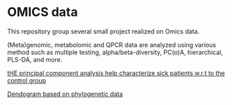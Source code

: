 # OMICS data

This repository group several small project realized on Omics data.

(Meta)genomic, metabolomic and QPCR data are analyzed using various method such as
multiple testing, alpha/beta-diversity, PC(o)A, hierarchical, PLS-DA, and more.

[tHE principal component analysis help characterize sick patients w.r.t to the control group](PCA_sick_vs_control_group.PNG)


[Dendogram based on phylogenetic data](Hierarchicalclustering_phylogenetic)